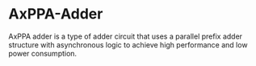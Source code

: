 # AxPPA-Adder
AxPPA adder is a type of adder circuit that uses a parallel prefix adder structure with asynchronous logic to achieve high performance and low power consumption.
